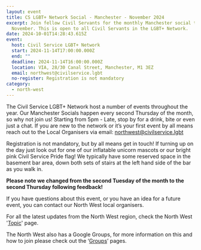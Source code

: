 ```yaml
---
layout: event
title: CS LGBT+ Network Social - Manchester - November 2024
excerpt: Join fellow Civil Servants for the monthly Manchester social this
  November. This is open to all Civil Servants in the LGBT+ Network.
date: 2024-10-01T14:28:43.615Z
event:
  host: Civil Service LGBT+ Network
  start: 2024-11-14T17:00:00.000Z
  end: ""
  deadline: 2024-11-14T16:00:00.000Z
  location: VIA, 28/30 Canal Street, Manchester, M1 3EZ
  email: northwest@civilservice.lgbt
  no-register: Registration is not mandatory
category:
  - north-west
---
```

The Civil Service LGBT+ Network host a number of events throughout the year. Our Manchester Socials happen every second Thursday of the month, so why not join us! Starting from 5pm - Late, stop by for a drink, bite or even just a chat. If you are new to the network or it’s your first event by all means reach out to the Local Organisers via email: [northwest@civilservice.lgbt](mailto:northwest@civilservice.lgbt)

Registration is not mandatory, but by all means get in touch! If turning up on the day just look out for one of our inflatable unicorn mascots or our bright pink Civil Service Pride flag! We typically have some reserved space in the basement bar area, down both sets of stairs at the left hand side of the bar as you walk in.

**Please note we changed from the second Tuesday of the month to the second Thursday following feedback!**

If you have questions about this event, or you have an idea for a future event, you can contact our North West local organisers.

For all the latest updates from the North West region, check the North West '[Topic](https://www.civilservice.lgbt/topic/north-west)' page.

T﻿he North West also has a Google Groups, for more information on this and how to join please check out the ‘[Groups](https://www.civilservice.lgbt/groups/)’ pages.